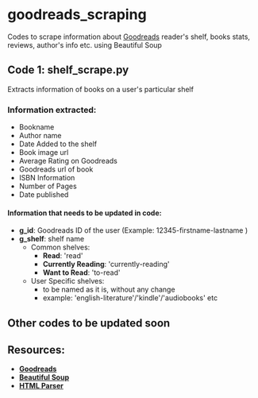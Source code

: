 # goodreads_scraping
Codes to scrape information about [Goodreads](https://www.goodreads.com/) reader's shelf, books stats, reviews, author's info etc. using Beautiful Soup

## Code 1: shelf_scrape.py

Extracts information of books on a user's particular shelf

### Information extracted:
- Bookname
- Author name
- Date Added to the shelf
- Book image url
- Average Rating on Goodreads
- Goodreads url of book 
- ISBN Information
- Number of Pages
- Date published

#### Information that needs to be updated in code:
- **g_id**: Goodreads ID of the user (Example: 12345-firstname-lastname )
- **g_shelf**: shelf name 
  - Common shelves:
    - **Read**: 'read'
    - **Currently Reading**: 'currently-reading'
    - **Want to Read**: 'to-read'
  - User Specific shelves:
    - to be named as it is, without any change
    - example: 'english-literature'/'kindle'/'audiobooks' etc
    
## Other codes to be updated soon 

## Resources:

- **[Goodreads](https://www.goodreads.com/)**
- **[Beautiful Soup](https://www.crummy.com/software/BeautifulSoup/bs4/doc/)**
- **[HTML Parser](https://docs.python.org/3/library/html.parser.html)**
